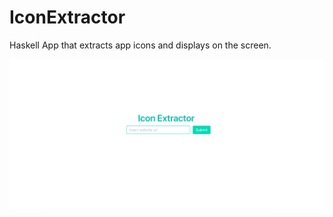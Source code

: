 # IconExtractor
Haskell App that extracts app icons and displays on the screen. 

![preview](preview.png)

